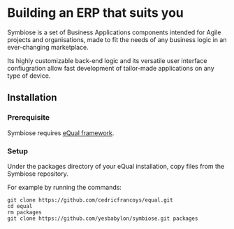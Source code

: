 # Building an ERP that suits you

Symbiose is a set of Business Applications components intended for Agile projects and organisations, made to fit the needs of any business logic in an ever-changing marketplace.

Its highly customizable back-end logic and its versatile user interface confiugration allow fast development of tailor-made applications on any type of device.


## Installation

### Prerequisite

Symbiose requires [eQual framework](https://github.com/cedricfrancoys/equal).

### Setup
Under the packages directory of your eQual installation, copy files from the Symbiose repository.

For example by running the commands: 
```
git clone https://github.com/cedricfrancoys/equal.git 
cd equal
rm packages
git clone https://github.com/yesbabylon/symbiose.git packages
```